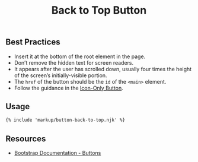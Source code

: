 ﻿---
title: Back to Top Button
summary: The Back to Top Button allows users to return to the top of the page.
tags: back to top button, required
layout: docs/guide
eleventyNavigation:
  key: Back to Top Button
  parent: Components
  order: 90
  excerpt: The Back to Top Button allows users to return to the top of the page.
  img: /img/illustrations/illus-button-top.svg
---
## Best Practices

- Insert it at the bottom of the root element in the page.
- Don’t remove the hidden text for screen readers.
- It appears after the user has scrolled down, usually four times the height of the screen’s initially-visible portion.
- The `href` of the button should be the `id` of the `<main>` element.
- Follow the guidance in the [Icon-Only Button](/components/buttons/#icon-only-button).

## Usage

``` html
{% include 'markup/button-back-to-top.njk' %}
```
## Resources

* <a href="https://getbootstrap.com/docs/5.1/components/buttons/" target="_blank">Bootstrap Documentation - Buttons</a>
